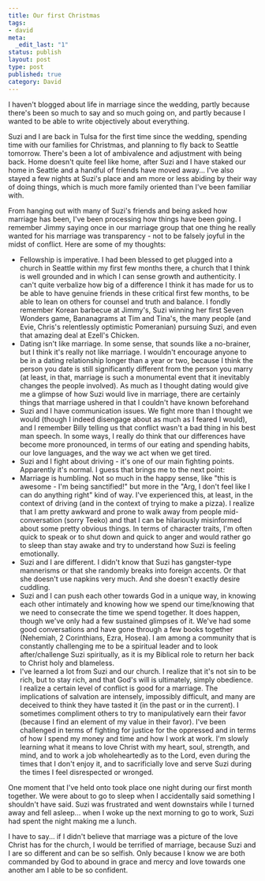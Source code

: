 ```yaml
---
title: Our first Christmas
tags:
- david
meta:
  _edit_last: "1"
status: publish
layout: post
type: post
published: true
category: David
---
```

I haven't blogged about life in marriage since the wedding, partly because there's been so much to say and so much going on, and partly because I wanted to be able to write objectively about everything.

Suzi and I are back in Tulsa for the first time since the wedding, spending time with our families for Christmas, and planning to fly back to Seattle tomorrow. There's been a lot of ambivalence and adjustment with being back. Home doesn't quite feel like home, after Suzi and I have staked our home in Seattle and a handful of friends have moved away... I've also stayed a few nights at Suzi's place and am more or less abiding by their way of doing things, which is much more family oriented than I've been familiar with.

From hanging out with many of Suzi's friends and being asked how marriage has been, I've been processing how things have been going. I remember Jimmy saying once in our marriage group that one thing he really wanted for his marriage was transparency - not to be falsely joyful in the midst of conflict. Here are some of my thoughts:

- Fellowship is imperative. I had been blessed to get plugged into a church in Seattle within my first few months there, a church that I think is well grounded and in which I can sense growth and authenticity. I can't quite verbalize how big of a difference I think it has made for us to be able to have genuine friends in these critical first few months, to be able to lean on others for counsel and truth and balance. I fondly remember Korean barbecue at Jimmy's, Suzi winning her first Seven Wonders game, Bananagrams at Tim and Tina's, the many people (and Evie, Chris's relentlessly optimistic Pomeranian) pursuing Suzi, and even that amazing deal at Ezell's Chicken.
- Dating isn't like marriage. In some sense, that sounds like a no-brainer, but I think it's really not like marriage. I wouldn't encourage anyone to be in a dating relationship longer than a year or two, because I think the person you date is still significantly different from the person you marry (at least, in that, marriage is such a monumental event that it inevitably changes the people involved). As much as I thought dating would give me a glimpse of how Suzi would live in marriage, there are certainly things that marriage ushered in that I couldn't have known beforehand
- Suzi and I have communication issues. We fight more than I thought we would (though I indeed disengage about as much as I feared I would), and I remember Billy telling us that conflict wasn't a bad thing in his best man speech. In some ways, I really do think that our differences have become more pronounced, in terms of our eating and spending habits, our love languages, and the way we act when we get tired.
- Suzi and I fight about driving - it's one of our main fighting points. Apparently it's normal. I guess that brings me to the next point:
- Marriage is humbling. Not so much in the happy sense, like "this is awesome - I'm being sanctified!" but more in the "Arg, I don't feel like I can do anything right" kind of way. I've experienced this, at least, in the context of driving (and in the context of trying to make a pizza). I realize that I am pretty awkward and prone to walk away from people mid-conversation (sorry Teeko) and that I can be hilariously misinformed about some pretty obvious things. In terms of character traits, I'm often quick to speak or to shut down and quick to anger and would rather go to sleep than stay awake and try to understand how Suzi is feeling emotionally.
- Suzi and I are different. I didn't know that Suzi has gangster-type mannerisms or that she randomly breaks into foreign accents. Or that she doesn't use napkins very much. And she doesn't exactly desire cuddling.
- Suzi and I can push each other towards God in a unique way, in knowing each other intimately and knowing how we spend our time/knowing that we need to consecrate the time we spend together. It does happen, though we've only had a few sustained glimpses of it. We've had some good conversations and have gone through a few books together (Nehemiah, 2 Corinthians, Ezra, Hosea). I am among a community that is constantly challenging me to be a spiritual leader and to look after/challenge Suzi spiritually, as it is my Biblical role to return her back to Christ holy and blameless.
- I've learned a lot from Suzi and our church. I realize that it's not sin to be rich, but to stay rich, and that God's will is ultimately, simply obedience. I realize a certain level of conflict is good for a marriage. The implications of salvation are intensely, impossibly difficult, and many are deceived to think they have tasted it (in the past or in the current). I sometimes compliment others to try to manipulatively earn their favor (because I find an element of my value in their favor). I've been challenged in terms of fighting for justice for the oppressed and in terms of how I spend my money and time and how I work at work. I'm slowly learning what it means to love Christ with my heart, soul, strength, and mind, and to work a job wholeheartedly as to the Lord, even during the times that I don't enjoy it, and to sacrificially love and serve Suzi during the times I feel disrespected or wronged.

One moment that I've held onto took place one night during our first month together. We were about to go to sleep when I accidentally said something I shouldn't have said. Suzi was frustrated and went downstairs while I turned away and fell asleep... when I woke up the next morning to go to work, Suzi had spent the night making me a lunch.

I have to say... if I didn't believe that marriage was a picture of the love Christ has for the church, I would be terrified of marriage, because Suzi and I are so different and can be so selfish. Only because I know we are both commanded by God to abound in grace and mercy and love towards one another am I able to be so confident.
